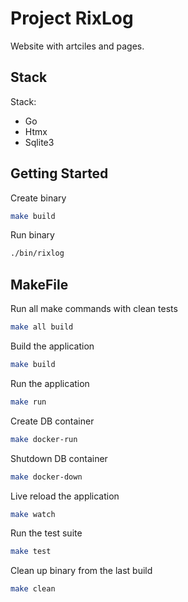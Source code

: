 # Project RixLog

Website with artciles and pages.

## Stack

Stack:
* Go
* Htmx
* Sqlite3

## Getting Started
Create binary
```bash
make build
```
Run binary
```bash
./bin/rixlog
```

## MakeFile

Run all make commands with clean tests
```bash
make all build
```

Build the application
```bash
make build
```

Run the application
```bash
make run
```

Create DB container
```bash
make docker-run
```

Shutdown DB container
```bash
make docker-down
```

Live reload the application
```bash
make watch
```

Run the test suite
```bash
make test
```

Clean up binary from the last build
```bash
make clean
```
